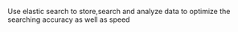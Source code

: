 Use elastic search to store,search and analyze data to optimize the searching accuracy as well as speed
